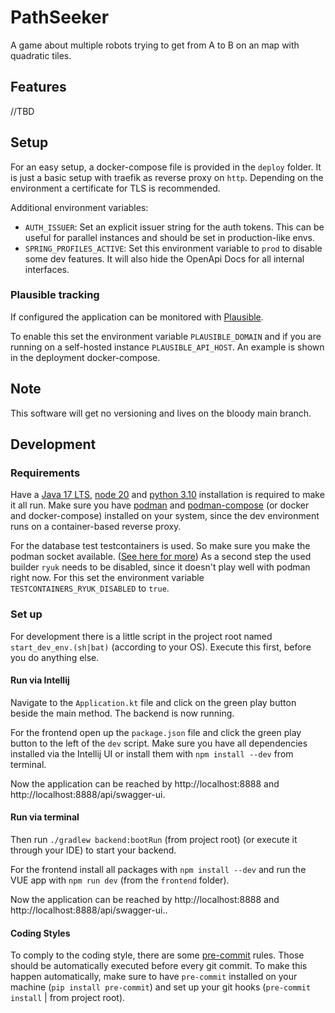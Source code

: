 # PathSeeker

A game about multiple robots trying to get from A to B on an map with quadratic tiles.

## Features

//TBD

## Setup

For an easy setup, a docker-compose file is provided in the `deploy` folder.
It is just a basic setup with traefik as reverse proxy on `http`.
Depending on the environment a certificate for TLS is recommended.

Additional environment variables:

* `AUTH_ISSUER`: Set an explicit issuer string for the auth tokens.
  This can be useful for parallel instances and should be set in production-like envs.
* `SPRING_PROFILES_ACTIVE`: Set this environment variable to `prod` to disable some dev features.
  It will also hide the OpenApi Docs for all internal interfaces.

### Plausible tracking

If configured the application can be monitored with [Plausible](https://plausible.io/).

To enable this set the environment variable `PLAUSIBLE_DOMAIN`
and if you are running on a self-hosted instance `PLAUSIBLE_API_HOST`.
An example is shown in the deployment docker-compose.

## Note

This software will get no versioning and lives on the bloody main branch.

## Development

### Requirements

Have a [Java 17 LTS](https://adoptium.net/de/temurin/releases/?package=jdk&version=17), [node 20](https://nodejs.org/en/download/) and
[python 3.10](https://www.python.org/downloads/) installation is required to make it all run.
Make sure you have [podman](https://podman.io/docs/installation) and [podman-compose](https://github.com/containers/podman-compose)
(or docker and docker-compose) installed on your system, since the dev environment runs on a container-based reverse proxy.

For the database test testcontainers is used. So make sure you make the podman socket available.
([See here for more](https://podman-desktop.io/docs/migrating-from-docker/using-the-docker_host-environment-variable))
As a second step the used builder `ryuk` needs to be disabled, since it doesn't play well with podman right now.
For this set the environment variable `TESTCONTAINERS_RYUK_DISABLED` to `true`.

### Set up

For development there is a little script in the project root named `start_dev_env.(sh|bat)` (according to your OS).
Execute this first, before you do anything else.

#### Run via Intellij

Navigate to the `Application.kt` file and click on the green play button beside the main method. The backend is now running.

For the frontend open up the `package.json` file and click the green play button to the left of the `dev` script.
Make sure you have all dependencies installed via the Intellij UI or install them with `npm install --dev` from terminal.

Now the application can be reached by http://localhost:8888 and http://localhost:8888/api/swagger-ui.

#### Run via terminal

Then run `./gradlew backend:bootRun` (from project root) (or execute it through your IDE) to start your backend.

For the frontend install all packages with `npm install --dev` and run the VUE app with `npm run dev` (from the `frontend` folder).

Now the application can be reached by http://localhost:8888 and http://localhost:8888/api/swagger-ui..

#### Coding Styles

To comply to the coding style, there are some [pre-commit](https://pre-commit.com/) rules.
Those should be automatically executed before every git commit.
To make this happen automatically, make sure to have `pre-commit` installed on your machine (`pip install pre-commit`)
and set up your git hooks (`pre-commit install` | from project root).
